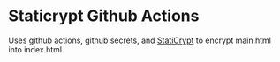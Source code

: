 # Staticrypt Github Actions

Uses github actions, github secrets, and [StatiCrypt](https://github.com/robinmoisson/staticrypt) to encrypt main.html into index.html.

